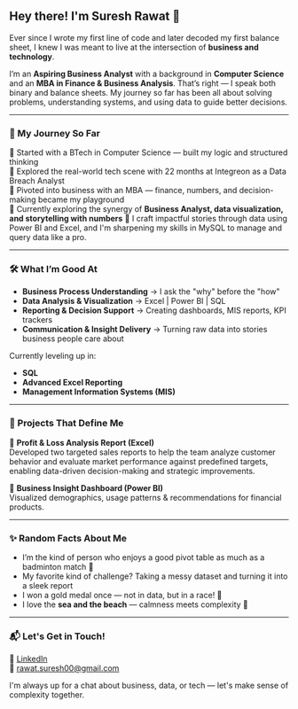 ## Hey there! I'm Suresh Rawat 👋

Ever since I wrote my first line of code and later decoded my first balance sheet, I knew I was meant to live at the intersection of **business and technology**.

I’m an **Aspiring Business Analyst** with a background in **Computer Science** and an **MBA in Finance & Business Analysis**. That’s right — I speak both binary and balance sheets. My journey so far has been all about solving problems, understanding systems, and using data to guide better decisions.

---

### 🧭 My Journey So Far

📍 Started with a BTech in Computer Science — built my logic and structured thinking  
📍 Explored the real-world tech scene with 22 months at Integreon as a Data Breach Analyst  
📍 Pivoted into business with an MBA — finance, numbers, and decision-making became my playground  
📍 Currently exploring the synergy of **Business Analyst, data visualization, and storytelling with numbers** 
📍 I craft impactful stories through data using Power BI and Excel, and I'm sharpening my skills in MySQL to manage and query data like a pro. 


---

### 🛠️ What I’m Good At

- **Business Process Understanding** → I ask the "why" before the "how"
- **Data Analysis & Visualization** → Excel | Power BI | SQL
- **Reporting & Decision Support** → Creating dashboards, MIS reports, KPI trackers
- **Communication & Insight Delivery** → Turning raw data into stories business people care about

Currently leveling up in:
- **SQL** 
- **Advanced Excel Reporting**
- **Management Information Systems (MIS)**

---

### 🧩 Projects That Define Me

🔹 **Profit & Loss Analysis Report  (Excel)**  
Developed two targeted sales reports to help the team analyze customer behavior and evaluate market performance against predefined targets, enabling data-driven decision-making and strategic improvements.

🔹 **Business Insight Dashboard  (Power BI)**  
Visualized demographics, usage patterns & recommendations for financial products.


---

### ✨ Random Facts About Me

- I’m the kind of person who enjoys a good pivot table as much as a badminton match 🏸  
- My favorite kind of challenge? Taking a messy dataset and turning it into a sleek report  
- I won a gold medal once — not in data, but in a race! 🥇  
- I love the **sea and the beach** — calmness meets complexity 🌊

---

### 📬 Let's Get in Touch!

💼 [LinkedIn](https://www.linkedin.com/in/suresh-rawat-b8bb45362/)  
📧 rawat.suresh00@gmail.com   

 I'm always up for a chat about business, data, or tech — let's make sense of complexity together.
